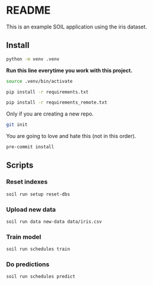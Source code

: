 # README

This is an example SOIL application using the iris dataset.

## Install

```sh
python -m venv .venv
```

**Run this line everytime you work with this project.**
```sh
source .venv/bin/activate
```

```sh
pip install -r requirements.txt
```

```sh
pip install -r requirements_remote.txt
```

Only if you are creating a new repo.
```sh
git init
```

You are going to love and hate this (not in this order).
```
pre-commit install
```

## Scripts

### Reset indexes
```sh
soil run setup reset-dbs
```


### Upload new data

```sh
soil run data new-data data/iris.csv
```

### Train model


```sh
soil run schedules train
```


### Do predictions

```sh
soil run schedules predict
```


